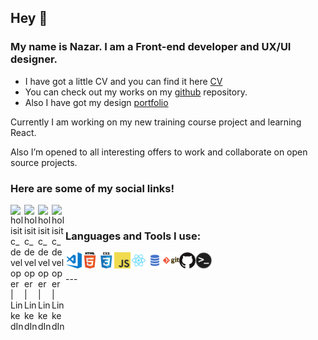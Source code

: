 ## Hey 👋

### My name is Nazar. I am a Front-end developer and UX/UI designer.

- I have got a little CV and you can find it here [CV]
- You can check out my works on my [github] repository.
- Also I have got my design [portfolio]

Currently I am working on my new training course project and learning React.

Also I’m opened to all interesting offers to work and collaborate on open source projects.

### Here are some of my social links!

[<img align="left" alt="holisitc_developer | LinkedIn" width="22px" src="https://cdn4.iconfinder.com/data/icons/social-messaging-ui-color-shapes-2-free/128/social-linkedin-circle-512.png"/>][linkedin]
[<img align="left" alt="holisitc_developer | LinkedIn" width="22px" src="https://upload.wikimedia.org/wikipedia/commons/thumb/a/a5/Instagram_icon.png/600px-Instagram_icon.png"/>][instagram]
[<img align="left" alt="holisitc_developer | LinkedIn" width="22px" src="https://www.freeiconspng.com/thumbs/logo-twitter-png/logo-twitter-icon-symbol-0.png"/>][twitter]
[<img align="left" alt="holisitc_developer | LinkedIn" width="22px" src="https://cdn2.iconfinder.com/data/icons/social-18/512/Facebook-2-512.png"/>][facebook]

<br />

### Languages and Tools I use:

[<img align="left" alt="Visual Studio Code" width="26px" src="https://raw.githubusercontent.com/github/explore/80688e429a7d4ef2fca1e82350fe8e3517d3494d/topics/visual-studio-code/visual-studio-code.png" />][cv]
[<img align="left" alt="HTML5" width="26px" src="https://raw.githubusercontent.com/github/explore/80688e429a7d4ef2fca1e82350fe8e3517d3494d/topics/html/html.png" />][cv]
[<img align="left" alt="CSS3" width="26px" src="https://raw.githubusercontent.com/github/explore/80688e429a7d4ef2fca1e82350fe8e3517d3494d/topics/css/css.png" />][cv]
[<img align="left" alt="JavaScript" width="26px" src="https://raw.githubusercontent.com/github/explore/80688e429a7d4ef2fca1e82350fe8e3517d3494d/topics/javascript/javascript.png" />][cv]
[<img align="left" alt="React" width="26px" src="https://raw.githubusercontent.com/github/explore/80688e429a7d4ef2fca1e82350fe8e3517d3494d/topics/react/react.png" />][cv]
[<img align="left" alt="SQL" width="26px" src="https://raw.githubusercontent.com/github/explore/80688e429a7d4ef2fca1e82350fe8e3517d3494d/topics/sql/sql.png" />][cv]
[<img align="left" alt="Git" width="26px" src="https://raw.githubusercontent.com/github/explore/80688e429a7d4ef2fca1e82350fe8e3517d3494d/topics/git/git.png" />][cv]
[<img align="left" alt="GitHub" width="26px" src="https://raw.githubusercontent.com/github/explore/78df643247d429f6cc873026c0622819ad797942/topics/github/github.png" />][cv]
[<img align="left" alt="Terminal" width="26px" src="https://raw.githubusercontent.com/github/explore/80688e429a7d4ef2fca1e82350fe8e3517d3494d/topics/terminal/terminal.png" />][cv]

<br />
<br />
---

<!-- <details>
  <summary>:zap: GitHub Stats</summary>

  <img align="left" alt="Anna's GitHub Stats" src="https://github-readme-stats.vercel.app/api?username=arsentieva&show_icons=true&hide_border=true" />

</details>

<details>
  <summary>:zap: Most Used Languages</summary>

<img align="left" alt="Anna's GitHub Top Languages" src="https://github-readme-stats.vercel.app/api/top-langs/?username=arsentieva" />

</details> -->

[instagram]: https://www.instagram.com/nazar.archakov/
[linkedin]: https://www.linkedin.com/in/nazar-archakov/
[cv]: https://hidemydreams.github.io/rsschool-cv/
[facebook]: https://www.facebook.com/nazar.archakov.1
[twitter]: https://twitter.com/hidemydreams
[github]: https://github.com/hidemydreams
[portfolio]: https://hidemydreams.github.io/rsschool-cv/
